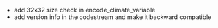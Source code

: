 - add 32x32 size check in encode_climate_variable 
- add version info in the codestream and make it backward compatible